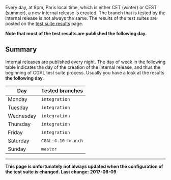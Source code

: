 Every day, at 9pm, Paris local time, which is either CET (winter) or
CEST (summer), a new internal release is created. The branch that is
tested by the internal release is not always the same.
The results of the test suites are posted on the
[test suite results](http://cgal.geometryfactory.com/CGAL/Members/testsuite/) page.

**Note that most of the test results are published the following day.**

## Summary

Internal releases are published every night. The day of week in the
following table indicates the day of the creation of the internal
release, and thus the beginning of CGAL test suite process. Usually you
have a look at the results **the following day**.

  
   Day      |  Tested branches 
  ----------| ----------------
  Monday    |  `integration`
  Tuesday   |  `integration`
  Wednesday |  `integration`
  Thursday  |  `integration`
  Friday    |  `integration`
  Saturday  |  `CGAL-4.10-branch`
  Sunday    |  `master`
              
  -------------------------------

**This page is unfortunately not always updated when the configuration
of the test suite is changed. Last change:** **2017-06-09**
